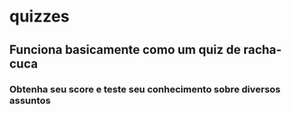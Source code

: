 # quizzes

## Funciona basicamente como um quiz de racha-cuca
### Obtenha seu score e teste seu conhecimento sobre diversos assuntos

